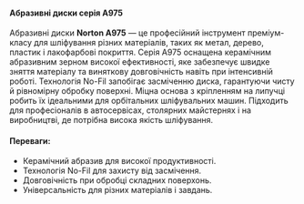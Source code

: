 #### Абразивні диски серія A975

Абразивні диски **Norton A975** — це професійний інструмент преміум-класу для шліфування різних матеріалів, таких як метал, дерево, пластик і лакофарбові покриття. Серія A975 оснащена керамічним абразивним зерном високої ефективності, яке забезпечує швидке зняття матеріалу та виняткову довговічність навіть при інтенсивній роботі. Технологія No-Fil запобігає засміченню диска, гарантуючи чисту й рівномірну обробку поверхні. Міцна основа з кріпленням на липучці робить їх ідеальними для орбітальних шліфувальних машин. Підходить для професіоналів в автосервісах, столярних майстернях і на виробництві, де потрібна висока якість шліфування.

#### Переваги:

- Керамічний абразив для високої продуктивності.
- Технологія No-Fil для захисту від засмічення.
- Довговічність при обробці складних поверхонь.
- Універсальність для різних матеріалів і завдань.
